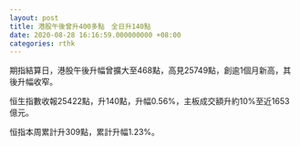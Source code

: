 ```yaml
---
layout: post
title: 港股午後曾升400多點　全日升140點
date: 2020-08-28 16:16:59.000000000 +08:00
categories: rthk
---
```


期指結算日，港股午後升幅曾擴大至468點，高見25749點，創逾1個月新高，其後升幅收窄。

恒生指數收報25422點，升140點，升幅0.56%，主板成交額升約10%至近1653億元。

恒指本周累計升309點，累計升幅1.23%。
